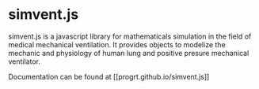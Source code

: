 simvent.js
==========

simvent.js is a javascript library for mathematicals simulation in the field of medical mechanical ventilation. It provides objects to modelize the mechanic and physiology of human lung and positive presure mechanical ventilator.

Documentation can be found at [[progrt.github.io/simvent.js]]
